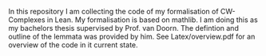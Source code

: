 In this repository I am collecting the code of my formalisation of CW-Complexes in Lean. 
My formalisation is based on mathlib.
I am doing this as my bachelors thesis supervised by Prof. van Doorn.
The defintion and outline of the lemmata was provided by him.
See Latex/overview.pdf for an overview of the code in it current state.
